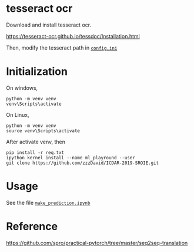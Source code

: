 # tesseract ocr

Download and install tesseract ocr.

https://tesseract-ocr.github.io/tessdoc/Installation.html


Then, modify the tesseract path in [`config.ini`](config.ini) 

# Initialization
On windows,

```
python -m venv venv
venv\Scripts\activate
```


On Linux,
```
python -m venv venv
source venv\Scripts\activate
```

After activate venv, then
```
pip install -r req.txt
ipython kernel install --name ml_playround --user
git clone https://github.com/zzzDavid/ICDAR-2019-SROIE.git
```

# Usage

See the file [`make_prediction.ipynb`](make_prediction.ipynb)


# Reference

https://github.com/spro/practical-pytorch/tree/master/seq2seq-translation
